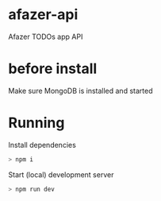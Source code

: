 # afazer-api
Afazer TODOs app API

# before install
Make sure MongoDB is installed and started

# Running
Install dependencies
```sh
> npm i
```
Start (local) development server
```sh
> npm run dev